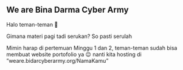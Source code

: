 ## We are Bina Darma Cyber Army

Halo teman-teman 👋

Gimana materi pagi tadi serukan? So pasti serulah

Mimin harap di pertemuan Minggu 1 dan 2, teman-teman sudah bisa membuat website portofolio ya 😉
nanti kita hosting di 
”weare.bidarcyberarmy.org/NamaKamu”
